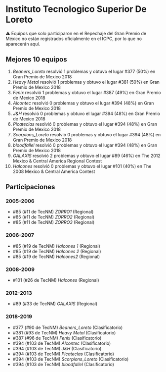 # Instituto Tecnologico Superior De Loreto

:warning: Equipos que solo participaron en el Repechaje del Gran Premio de México no están registrados oficialmente en el ICPC, por lo que no aparecerán aquí.

## Mejores 10 equipos

1. _Beaners_Loreto_ resolvió 1 problemas y obtuvo el lugar #377 (50%) en Gran Premio de Mexico 2018
1. _Heavy Metal_ resolvió 1 problemas y obtuvo el lugar #381 (50%) en Gran Premio de Mexico 2018
1. _Fenix_ resolvió 1 problemas y obtuvo el lugar #387 (49%) en Gran Premio de Mexico 2018
1. _Alcontec_ resolvió 0 problemas y obtuvo el lugar #394 (48%) en Gran Premio de Mexico 2018
1. _J&H_ resolvió 0 problemas y obtuvo el lugar #394 (48%) en Gran Premio de Mexico 2018
1. _Picateclas_ resolvió 0 problemas y obtuvo el lugar #394 (48%) en Gran Premio de Mexico 2018
1. _Scorpions_Loreto_ resolvió 0 problemas y obtuvo el lugar #394 (48%) en Gran Premio de Mexico 2018
1. _bloodfallel_ resolvió 0 problemas y obtuvo el lugar #394 (48%) en Gran Premio de Mexico 2018
1. _GALAXIS_ resolvió 2 problemas y obtuvo el lugar #89 (46%) en The 2012 Mexico & Central America Regional Contest
1. _Halcones_ resolvió 0 problemas y obtuvo el lugar #101 (40%) en The 2008 Mexico & Central America Contest

## Participaciones

### 2005-2006

- #85 (#11 de TecNM) _ZORRO1_ (Regional)
- #85 (#11 de TecNM) _ZORRO2_ (Regional)
- #85 (#11 de TecNM) _ZORRO3_ (Regional)

### 2006-2007

- #85 (#19 de TecNM) _Halcones 1_ (Regional)
- #85 (#19 de TecNM) _Halcones 2_ (Regional)
- #85 (#19 de TecNM) _Halcones2_ (Regional)

### 2008-2009

- #101 (#26 de TecNM) _Halcones_ (Regional)

### 2012-2013

- #89 (#33 de TecNM) _GALAXIS_ (Regional)

### 2018-2019

- #377 (#90 de TecNM) _Beaners_Loreto_ (Clasificatorio)
- #381 (#93 de TecNM) _Heavy Metal_ (Clasificatorio)
- #387 (#96 de TecNM) _Fenix_ (Clasificatorio)
- #394 (#103 de TecNM) _Alcontec_ (Clasificatorio)
- #394 (#103 de TecNM) _J&H_ (Clasificatorio)
- #394 (#103 de TecNM) _Picateclas_ (Clasificatorio)
- #394 (#103 de TecNM) _Scorpions_Loreto_ (Clasificatorio)
- #394 (#103 de TecNM) _bloodfallel_ (Clasificatorio)



